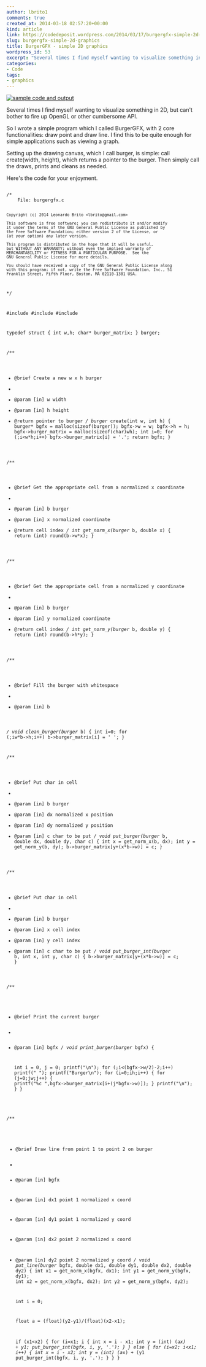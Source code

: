 ```yaml
---
author: lbrito1
comments: true
created_at: 2014-03-18 02:57:20+00:00
kind: article
link: https://codedeposit.wordpress.com/2014/03/17/burgergfx-simple-2d-graphics/
slug: burgergfx-simple-2d-graphics
title: BurgerGFX - simple 2D graphics
wordpress_id: 53
excerpt: "Several times I find myself wanting to visualize something in 2D, but can't bother to fire up OpenGL or other cumbersome API."
categories:
- Code
tags:
- graphics
---
```


[![sample code and output](/assets/images/codedeposit/2014/03/burger_gfx1.jpg)](/assets/images/codedeposit/2014/03/burger_gfx1.jpg)

Several times I find myself wanting to visualize something in 2D, but can't bother to fire up OpenGL or other cumbersome API.

So I wrote a simple program which I called BurgerGFX, with 2 core functionalities: draw point and draw line. I find this to be quite enough for simple applications such as viewing a graph.

Setting up the drawing canvas, which I call burger, is simple: call create(width, height), which returns a pointer to the burger. Then simply call the draws, prints and cleans as needed.

<!-- more -->

Here's the code for your enjoyment.

<div class="highlight"><pre><code class="language-c">
/*
    File: burgergfx.c

    Copyright (c) 2014 Leonardo Brito <lbrito@gmail.com>

    This software is free software; you can redistribute it and/or modify
    it under the terms of the GNU General Public License as published by
    the Free Software Foundation; either version 2 of the License, or
    (at your option) any later version.

    This program is distributed in the hope that it will be useful,
    but WITHOUT ANY WARRANTY; without even the implied warranty of
    MERCHANTABILITY or FITNESS FOR A PARTICULAR PURPOSE.  See the
    GNU General Public License for more details.

    You should have received a copy of the GNU General Public License along
    with this program; if not, write the Free Software Foundation, Inc., 51
    Franklin Street, Fifth Floor, Boston, MA 02110-1301 USA.
*/

#include
#include
#include

typedef struct
{
      int w,h;
      char* burger_matrix;
} burger;

/**
 *  @brief Create a new w x h burger
 *
 *  @param [in] w width
 *  @param [in] h height
 *  @return pointer to burger
 */
burger* create(int w, int h)
{
      burger* bgfx = malloc(sizeof(burger));
      bgfx->w = w;
      bgfx->h = h;
      bgfx->burger_matrix = malloc(sizeof(char)*w*h);
      int i=0;
      for (;i<w*h;i++) bgfx->burger_matrix[i] = '.';
      return bgfx;
}

/**
 *  @brief Get the appropriate cell from a normalized x coordinate
 *
 *  @param [in] b burger
 *  @param [in] x normalized coordinate
 *  @return cell index
 */
int get_norm_x(burger* b, double x)
{
      return (int) round(b->w*x);
}

/**
 *  @brief Get the appropriate cell from a normalized y coordinate
 *
 *  @param [in] b burger
 *  @param [in] y normalized coordinate
 *  @return cell index
 */
int get_norm_y(burger* b, double y)
{
      return (int) round(b->h*y);
}

/**
 *  @brief Fill the burger with whitespace
 *
 *  @param [in] b

 */
void clean_burger(burger* b)
{
      int i=0;
      for (;iw*b->h;i++) b->burger_matrix[i] = ' ';
}

/**
 *  @brief Put char in cell
 *
 *  @param [in] b  burger
 *  @param [in] dx normalized x position
 *  @param [in] dy normalized y position
 *  @param [in] c  char to be put
 */
void put_burger(burger* b, double dx, double dy, char c)
{
      int x = get_norm_x(b, dx);
      int y = get_norm_y(b, dy);
      b->burger_matrix[y+(x*b->w)] = c;
}

/**
 *  @brief Put char in cell
 *
 *  @param [in] b burger
 *  @param [in] x cell index
 *  @param [in] y cell index
 *  @param [in] c char to be put
 */
void put_burger_int(burger* b, int x, int y, char c)
{
      b->burger_matrix[y+(x*b->w)] = c;
}

/**
 *  @brief Print the current burger
 *
 *  @param [in] bgfx
 */
void print_burger(burger* bgfx)
{

      int i = 0, j = 0;
      printf("\n");
      for (;i<(bgfx->w/2)-2;i++) printf("  ");
      printf("Burger\n");
      for (i=0;ih;i++)
      {
            for (j=0;jw;j++)
            {
                  printf("%c ",bgfx->burger_matrix[i+(j*bgfx->w)]);
            }
            printf("\n");
      }
}

/**
 *  @brief Draw line from point 1 to point 2 on burger
 *
 *  @param [in] bgfx
 *  @param [in] dx1  point 1 normalized x coord
 *  @param [in] dy1  point 1 normalized y coord
 *  @param [in] dx2  point 2 normalized x coord
 *  @param [in] dy2  point 2 normalized y coord
 */
void put_line(burger* bgfx, double dx1, double dy1, double dx2, double dy2)
{
      int x1 = get_norm_x(bgfx, dx1);
      int y1 = get_norm_y(bgfx, dy1);
      int x2 = get_norm_x(bgfx, dx2);
      int y2 = get_norm_y(bgfx, dy2);

      int i = 0;

      float a = (float)(y2-y1)/(float)(x2-x1);

      if (x1<x2)
      {
            for (i=x1; i            {
                  int x = i - x1;
                  int y = (int) (a*x) + y1;
                  put_burger_int(bgfx, i, y, '.');
            }
      }
      else
      {
            for (i=x2; i<x1; i++)
            {
                  int x = i - x2;
                  int y = (int) (a*x) + (y1                  put_burger_int(bgfx, i, y, '.');
            }
      }
}
</code></pre></div>
